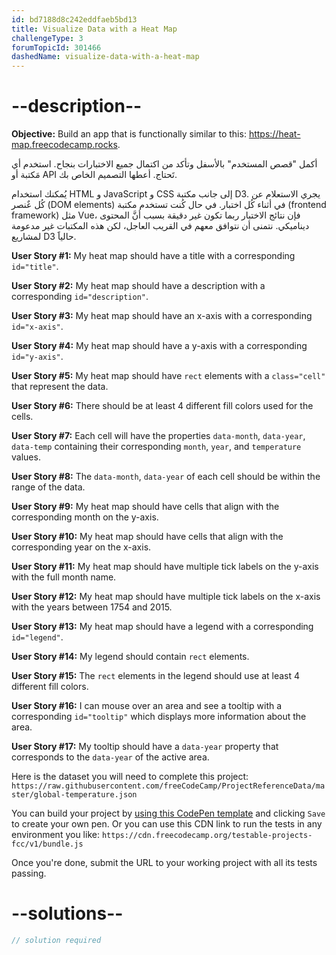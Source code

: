```yaml
---
id: bd7188d8c242eddfaeb5bd13
title: Visualize Data with a Heat Map
challengeType: 3
forumTopicId: 301466
dashedName: visualize-data-with-a-heat-map
---
```


# --description--

**Objective:** Build an app that is functionally similar to this: <a href="https://heat-map.freecodecamp.rocks" target="_blank" rel="noopener noreferrer nofollow">https://heat-map.freecodecamp.rocks</a>.

أكمل "قصص المستخدم" بالأسفل وتأكد من اكتمال جميع الاختبارات بنجاح. استخدم أي مَكتبة أو API تَحتاج. أعطها التصميم الخاص بك.

يُمكنك استخدام HTML و JavaScript و CSS إلى جانب مكتبة D3. يجري الاستعلام عن كُل عٌنصر (DOM elements) في أثناء كُل اختبار. في حال كُنت تستخدم مكتبة (frontend framework) مثل Vue، فإن نتائج الاختبار ربما تكون غير دقيقة بسبب أنَّ المحتوى ديناميكي. نتمنى أن نتوافق معهم في القريب العاجل، لكن هذه المكتبات غير مدعومة لمشاريع D3 حالياََ.

**User Story #1:** My heat map should have a title with a corresponding `id="title"`.

**User Story #2:** My heat map should have a description with a corresponding `id="description"`.

**User Story #3:** My heat map should have an x-axis with a corresponding `id="x-axis"`.

**User Story #4:** My heat map should have a y-axis with a corresponding `id="y-axis"`.

**User Story #5:** My heat map should have `rect` elements with a `class="cell"` that represent the data.

**User Story #6:** There should be at least 4 different fill colors used for the cells.

**User Story #7:** Each cell will have the properties `data-month`, `data-year`, `data-temp` containing their corresponding `month`, `year`, and `temperature` values.

**User Story #8:** The `data-month`, `data-year` of each cell should be within the range of the data.

**User Story #9:** My heat map should have cells that align with the corresponding month on the y-axis.

**User Story #10:** My heat map should have cells that align with the corresponding year on the x-axis.

**User Story #11:** My heat map should have multiple tick labels on the y-axis with the full month name.

**User Story #12:** My heat map should have multiple tick labels on the x-axis with the years between 1754 and 2015.

**User Story #13:** My heat map should have a legend with a corresponding `id="legend"`.

**User Story #14:** My legend should contain `rect` elements.

**User Story #15:** The `rect` elements in the legend should use at least 4 different fill colors.

**User Story #16:** I can mouse over an area and see a tooltip with a corresponding `id="tooltip"` which displays more information about the area.

**User Story #17:** My tooltip should have a `data-year` property that corresponds to the `data-year` of the active area.

Here is the dataset you will need to complete this project: `https://raw.githubusercontent.com/freeCodeCamp/ProjectReferenceData/master/global-temperature.json`

You can build your project by <a href='https://codepen.io/pen?template=MJjpwO' target="_blank" rel="noopener noreferrer nofollow">using this CodePen template</a> and clicking `Save` to create your own pen. Or you can use this CDN link to run the tests in any environment you like: `https://cdn.freecodecamp.org/testable-projects-fcc/v1/bundle.js`

Once you're done, submit the URL to your working project with all its tests passing.

# --solutions--

```js
// solution required
```
